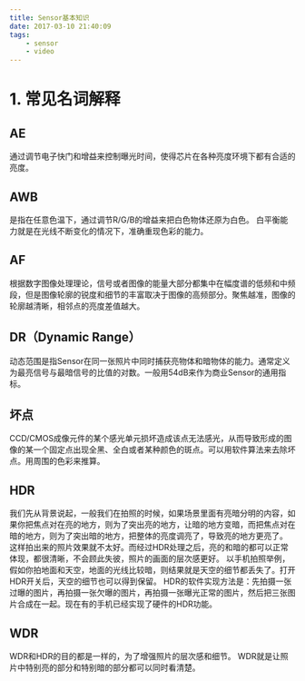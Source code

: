 ```yaml
---
title: Sensor基本知识
date: 2017-03-10 21:40:09
tags:
	- sensor
	- video
---
```

# 1. 常见名词解释

## AE
通过调节电子快门和增益来控制曝光时间，使得芯片在各种亮度环境下都有合适的亮度。

## AWB
是指在任意色温下，通过调节R/G/B的增益来把白色物体还原为白色。
白平衡能力就是在光线不断变化的情况下，准确重现色彩的能力。

## AF
根据数字图像处理理论，信号或者图像的能量大部分都集中在幅度谱的低频和中频段，但是图像轮廓的锐度和细节的丰富取决于图像的高频部分。聚焦越准，图像的轮廓越清晰，相邻点的亮度差值越大。

## DR（Dynamic Range）
动态范围是指Sensor在同一张照片中同时捕获亮物体和暗物体的能力。通常定义为最亮信号与最暗信号的比值的对数。一般用54dB来作为商业Sensor的通用指标。

## 坏点
CCD/CMOS成像元件的某个感光单元损坏造成该点无法感光，从而导致形成的图像的某一个固定点出现全黑、全白或者某种颜色的斑点。可以用软件算法来去除坏点。用周围的色彩来推算。

## HDR
我们先从背景说起，一般我们在拍照的时候，如果场景里面有亮暗分明的内容，如果你把焦点对在亮的地方，则为了突出亮的地方，让暗的地方变暗，而把焦点对在暗的地方，则为了突出暗的地方，把整体的亮度调亮了，导致亮的地方更亮了。
这样拍出来的照片效果就不太好。而经过HDR处理之后，亮的和暗的都可以正常体现，都很清晰，不会顾此失彼，照片的画面的层次感更好。
以手机拍照举例，假如你拍地面和天空，地面的光线比较暗，则结果就是天空的细节都丢失了。打开HDR开关后，天空的细节也可以得到保留。
HDR的软件实现方法是：先拍摄一张过曝的图片，再拍摄一张欠曝的图片，再拍摄一张曝光正常的图片，然后把三张图片合成在一起。现在有的手机已经实现了硬件的HDR功能。


## WDR
WDR和HDR的目的都是一样的，为了增强照片的层次感和细节。
WDR就是让照片中特别亮的部分和特别暗的部分都可以同时看清楚。



